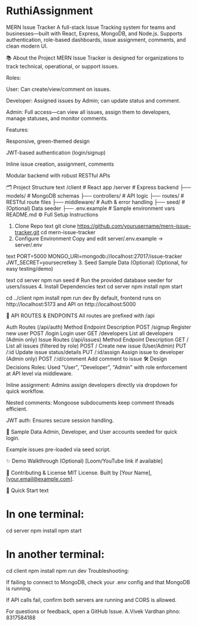 ﻿# RuthiAssignment
MERN Issue Tracker
A full-stack Issue Tracking system for teams and businesses—built with React, Express, MongoDB, and Node.js.
Supports authentication, role-based dashboards, issue assignment, comments, and clean modern UI.

📚 About the Project
MERN Issue Tracker is designed for organizations to track technical, operational, or support issues.

Roles:

User: Can create/view/comment on issues.

Developer: Assigned issues by Admin; can update status and comment.

Admin: Full access—can view all issues, assign them to developers, manage statuses, and monitor comments.

Features:

Responsive, green-themed design

JWT-based authentication (login/signup)

Inline issue creation, assignment, comments

Modular backend with robust RESTful APIs

🗂 Project Structure
text
/client               # React app
/server               # Express backend
   ├── models/        # MongoDB schemas
   ├── controllers/   # API logic
   ├── routes/        # RESTful route files
   ├── middleware/    # Auth & error handling
   ├── seed/          # (Optional) Data seeder
   ├── .env.example   # Sample environment vars
README.md
⚙️ Full Setup Instructions
1. Clone Repo
text
git clone https://github.com/yourusername/mern-issue-tracker.git
cd mern-issue-tracker
2. Configure Environment
Copy and edit server/.env.example → server/.env

text
PORT=5000
MONGO_URI=mongodb://localhost:27017/issue-tracker
JWT_SECRET=yoursecretkey
3. Seed Sample Data (Optional)
(Optional, for easy testing/demo)

text
cd server
npm run seed   # Run the provided database seeder for users/issues
4. Install Dependencies
text
cd server
npm install
npm start

cd ../client
npm install
npm run dev
By default, frontend runs on http://localhost:5173 and API on http://localhost:5000

🔌 API ROUTES & ENDPOINTS
All routes are prefixed with /api

Auth Routes (/api/auth)
Method	Endpoint	Description
POST	/signup	Register new user
POST	/login	Login user
GET	/developers	List all developers (Admin only)
Issue Routes (/api/issues)
Method	Endpoint	Description
GET	/	List all issues (filtered by role)
POST	/	Create new issue (User/Admin)
PUT	/:id	Update issue status/details
PUT	/:id/assign	Assign issue to developer (Admin only)
POST	/:id/comment	Add comment to issue
🛠️ Design Decisions
Roles: Used "User", "Developer", "Admin" with role enforcement at API level via middleware.

Inline assignment: Admins assign developers directly via dropdown for quick workflow.

Nested comments: Mongoose subdocuments keep comment threads efficient.

JWT auth: Ensures secure session handling.

🍃 Sample Data
Admin, Developer, and User accounts seeded for quick login.

Example issues pre-loaded via seed script.

✨ Demo Walkthrough (Optional)
[Loom/YouTube link if available]

🤝 Contributing & License
MIT License.
Built by [Your Name], [your.email@example.com].

🏃 Quick Start
text
# In one terminal:
cd server
npm install
npm start

# In another terminal:
cd client
npm install
npm run dev
Troubleshooting:

If failing to connect to MongoDB, check your .env config and that MongoDB is running.

If API calls fail, confirm both servers are running and CORS is allowed.

For questions or feedback, open a GitHub Issue.
A.Vivek Vardhan 
phno: 8317584188
